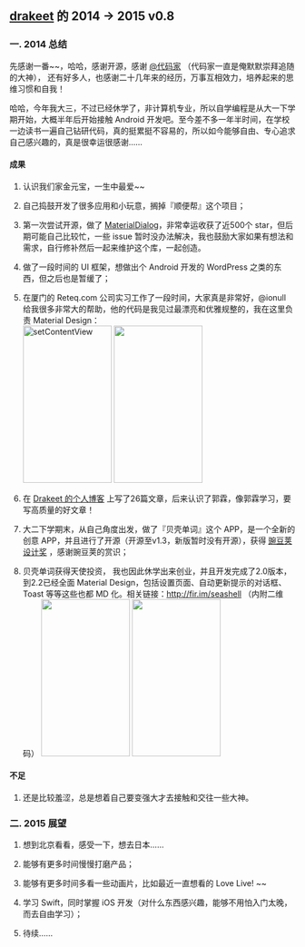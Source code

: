 [drakeet](https://github.com/drakeet) 的 2014 -> 2015 v0.8
-------------
### 一. 2014 总结
先感谢一番~~，哈哈，感谢开源，感谢 [@代码家](https://github.com/daimajia) （代码家一直是俺默默崇拜追随的大神）， 还有好多人，也感谢二十几年来的经历，万事互相效力，培养起来的思维习惯和自我！

哈哈，今年我大三，不过已经休学了，非计算机专业，所以自学编程是从大一下学期开始，大概半年后开始接触 Android 开发吧。至今差不多一年半时间，在学校一边读书一遍自己钻研代码，真的挺累挺不容易的，所以如今能够自由、专心追求自己感兴趣的，真是很幸运很感谢……

#### 成果
1. 认识我们家金元宝，一生中最爱~~

2.  自己捣鼓开发了很多应用和小玩意，搁掉『顺便帮』这个项目；

3.  第一次尝试开源，做了 [MaterialDialog](https://github.com/drakeet/MaterialDialog)，非常幸运收获了近500个 star，但后期可能自己比较忙，一些 issue 暂时没办法解决，我也鼓励大家如果有想法和需求，自行修补然后一起来维护这个库，一起创造。

4.  做了一段时间的 UI 框架，想做出个 Android 开发的 WordPress 之类的东西，但之后也是暂缓了；

5.  在厦门的 Reteq.com 公司实习工作了一段时间，大家真是非常好，@ionull 给我很多非常大的帮助，他的代码是我见过最漂亮和优雅规整的，我在这里负责 Material Design：  
<img src="http://ww4.sinaimg.cn/large/86e2ff85gw1eoa6gubuufj20k00zkq6b.jpg" alt="setContentView" title=" " width="156" height="277" />  <img src="http://ww3.sinaimg.cn/large/86e2ff85gw1eoa6hbfm51j20k00zkgnz.jpg" alt=" " title=" " width="156" height="277" />

6.  在 [Drakeet 的个人博客](http://drakeet.me) 上写了26篇文章，后来认识了郭霖，像郭霖学习，要写高质量的好文章！

7. 大二下学期末，从自己角度出发，做了『贝壳单词』这个 APP，是一个全新的创意 APP，并且进行了开源（开源至v1.3，新版暂时没有开源），获得 [豌豆荚设计奖](http://www.wandoujia.com/award/blog/me.drakeet.seashell) ，感谢豌豆荚的赏识；

8. 贝壳单词获得天使投资， 我也因此休学出来创业，并且开发完成了2.0版本， 到2.2已经全面 Material Design，包括设置页面、自动更新提示的对话框、Toast 等等这些也都  MD 化。相关链接：http://fir.im/seashell （内附二维码）
<img src="http://ww1.sinaimg.cn/large/86e2ff85gw1eoa6iiqcsxj20k00zkdje.jpg" alt=" " title=" " width="156" height="277" />  <img src="http://ww1.sinaimg.cn/large/86e2ff85gw1eoa6ixt847j20k00zkgoz.jpg" alt=" " title=" " width="156" height="277" />

#### 不足
1.  还是比较羞涩，总是想着自己要变强大才去接触和交往一些大神。 

### 二. 2015 展望

1.  想到北京看看，感受一下，想去日本……

2.  能够有更多时间慢慢打磨产品；

3.  能够有更多时间多看一些动画片，比如最近一直想看的 Love Live! ~~

4.  学习 Swift，同时掌握 iOS 开发（对什么东西感兴趣，能够不用怕入门太晚，而去自由学习）；

5.  待续…… 
